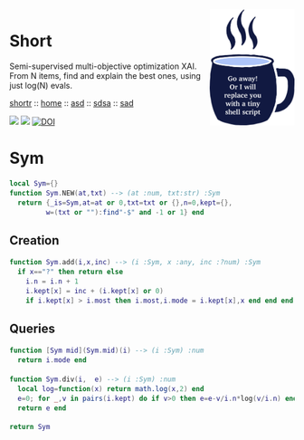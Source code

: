 <img align=right width=150 src="https://raw.githubusercontent.com/timm/shortr/master/docs/img/cup.png">
  
# Short
Semi-supervised multi-objective optimization XAI.   
From N items, find and explain the best ones, using just log(N) evals.
   
[shortr](sda) :: [home](home) :: [asd](as) :: [sdsa](asd) :: [sad](asd)  
       
<a href="https://github.com/timm/shortr/actions/workflows/tests.yml"><img src="https://github.com/timm/shortr/actions/workflows/tests.yml/badge.svg"></a>
<a href="https://opensource.org/licenses/BSD-2-Clause"><img  src="https://img.shields.io/badge/License-BSD%202--Clause-orange.svg"></a>
<a href="https://zenodo.org/badge/latestdoi/206205826"> <img src="https://zenodo.org/badge/206205826.svg" alt="DOI"></a>

 
# Sym


```lua
local Sym={}
function Sym.NEW(at,txt) --> (at :num, txt:str) :Sym
  return {_is=Sym,at=at or 0,txt=txt or {},n=0,kept={},
         w=(txt or ""):find"-$" and -1 or 1} end
```
## Creation
```lua
function Sym.add(i,x,inc) --> (i :Sym, x :any, inc :?num) :Sym
  if x=="?" then return else
    i.n = i.n + 1
    i.kept[x] = inc + (i.kept[x] or 0) 
    if i.kept[x] > i.most then i.most,i.mode = i.kept[x],x end end end
```
## Queries
```lua
function [Sym mid](Sym.mid)(i) --> (i :Sym) :num
  return i.mode end

function Sym.div(i,  e) --> (i :Sym) :num
  local log=function(x) return math.log(x,2) end
  e=0; for _,v in pairs(i.kept) do if v>0 then e=e-v/i.n*log(v/i.n) end end
  return e end

return Sym
```
